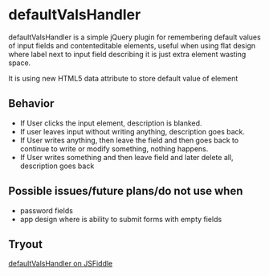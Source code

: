 defaultValsHandler
==================

defaultValsHandler is a simple jQuery plugin for remembering default values of input fields and contenteditable elements, useful when using flat design where label next to input field describing it is just extra element wasting space.

It is using new HTML5 data attribute to store default value of element

Behavior
--------

- If User clicks the input element, description is blanked.
- If user leaves input without writing anything, description goes back.
- If User writes anything, then leave the field and then goes back to continue to write or modify something, nothing happens.
- If User writes something and then leave field and later delete all, description goes back

Possible issues/future plans/do not use when
--------------------------------------------

- password fields 
- app design where is ability to submit forms with empty fields

Tryout
------

[defaultValsHandler on JSFiddle](https://jsfiddle.net/Kovo/zzaj33of/1/)

